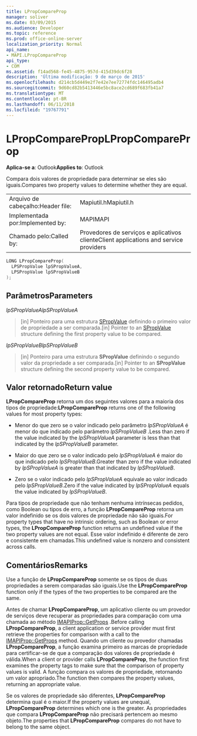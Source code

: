 ```yaml
---
title: LPropCompareProp
manager: soliver
ms.date: 03/09/2015
ms.audience: Developer
ms.topic: reference
ms.prod: office-online-server
localization_priority: Normal
api_name:
- MAPI.LPropCompareProp
api_type:
- COM
ms.assetid: f14ad568-fe45-4875-957d-415d39dc6f28
description: 'Última modificação: 9 de março de 2015'
ms.openlocfilehash: d214cb5d449e2f7e42e7ee72774fdc146495adb4
ms.sourcegitcommit: 9d60cd82b5413446e5bc8ace2cd689f683fb41a7
ms.translationtype: MT
ms.contentlocale: pt-BR
ms.lasthandoff: 06/11/2018
ms.locfileid: "19767791"
---
```

# <a name="lpropcompareprop"></a><span data-ttu-id="3efc9-103">LPropCompareProp</span><span class="sxs-lookup"><span data-stu-id="3efc9-103">LPropCompareProp</span></span>

  
  
<span data-ttu-id="3efc9-104">**Aplica-se a**: Outlook</span><span class="sxs-lookup"><span data-stu-id="3efc9-104">**Applies to**: Outlook</span></span> 
  
<span data-ttu-id="3efc9-105">Compara dois valores de propriedade para determinar se eles são iguais.</span><span class="sxs-lookup"><span data-stu-id="3efc9-105">Compares two property values to determine whether they are equal.</span></span> 
  
|||
|:-----|:-----|
|<span data-ttu-id="3efc9-106">Arquivo de cabeçalho:</span><span class="sxs-lookup"><span data-stu-id="3efc9-106">Header file:</span></span>  <br/> |<span data-ttu-id="3efc9-107">Mapiutil.h</span><span class="sxs-lookup"><span data-stu-id="3efc9-107">Mapiutil.h</span></span>  <br/> |
|<span data-ttu-id="3efc9-108">Implementada por:</span><span class="sxs-lookup"><span data-stu-id="3efc9-108">Implemented by:</span></span>  <br/> |<span data-ttu-id="3efc9-109">MAPI</span><span class="sxs-lookup"><span data-stu-id="3efc9-109">MAPI</span></span>  <br/> |
|<span data-ttu-id="3efc9-110">Chamado pelo:</span><span class="sxs-lookup"><span data-stu-id="3efc9-110">Called by:</span></span>  <br/> |<span data-ttu-id="3efc9-111">Provedores de serviços e aplicativos cliente</span><span class="sxs-lookup"><span data-stu-id="3efc9-111">Client applications and service providers</span></span>  <br/> |
   
```cpp
LONG LPropCompareProp(
  LPSPropValue lpSPropValueA,
  LPSPropValue lpSPropValueB
);
```

## <a name="parameters"></a><span data-ttu-id="3efc9-112">Parâmetros</span><span class="sxs-lookup"><span data-stu-id="3efc9-112">Parameters</span></span>

 <span data-ttu-id="3efc9-113">_lpSPropValueA_</span><span class="sxs-lookup"><span data-stu-id="3efc9-113">_lpSPropValueA_</span></span>
  
> <span data-ttu-id="3efc9-114">[in] Ponteiro para uma estrutura [SPropValue](spropvalue.md) definindo o primeiro valor de propriedade a ser comparada.</span><span class="sxs-lookup"><span data-stu-id="3efc9-114">[in] Pointer to an [SPropValue](spropvalue.md) structure defining the first property value to be compared.</span></span> 
    
 <span data-ttu-id="3efc9-115">_lpSPropValueB_</span><span class="sxs-lookup"><span data-stu-id="3efc9-115">_lpSPropValueB_</span></span>
  
> <span data-ttu-id="3efc9-116">[in] Ponteiro para uma estrutura **SPropValue** definindo o segundo valor da propriedade a ser comparada.</span><span class="sxs-lookup"><span data-stu-id="3efc9-116">[in] Pointer to an **SPropValue** structure defining the second property value to be compared.</span></span> 
    
## <a name="return-value"></a><span data-ttu-id="3efc9-117">Valor retornado</span><span class="sxs-lookup"><span data-stu-id="3efc9-117">Return value</span></span>

 <span data-ttu-id="3efc9-118">**LPropCompareProp** retorna um dos seguintes valores para a maioria dos tipos de propriedade:</span><span class="sxs-lookup"><span data-stu-id="3efc9-118">**LPropCompareProp** returns one of the following values for most property types:</span></span> 
  
- <span data-ttu-id="3efc9-119">Menor do que zero se o valor indicado pelo parâmetro _lpSPropValueA_ é menor do que indicado pelo parâmetro _lpSPropValueB_ .</span><span class="sxs-lookup"><span data-stu-id="3efc9-119">Less than zero if the value indicated by the  _lpSPropValueA_ parameter is less than that indicated by the  _lpSPropValueB_ parameter.</span></span> 
    
- <span data-ttu-id="3efc9-120">Maior do que zero se o valor indicado pelo _lpSPropValueA_ é maior do que indicado pelo _lpSPropValueB_.</span><span class="sxs-lookup"><span data-stu-id="3efc9-120">Greater than zero if the value indicated by  _lpSPropValueA_ is greater than that indicated by  _lpSPropValueB_.</span></span>
    
- <span data-ttu-id="3efc9-121">Zero se o valor indicado pelo _lpSPropValueA_ equivale ao valor indicado pelo _lpSPropValueB_.</span><span class="sxs-lookup"><span data-stu-id="3efc9-121">Zero if the value indicated by  _lpSPropValueA_ equals the value indicated by  _lpSPropValueB_.</span></span> 
    
<span data-ttu-id="3efc9-122">Para tipos de propriedade que não tenham nenhuma intrínsecas pedidos, como Boolean ou tipos de erro, a função **LPropCompareProp** retorna um valor indefinido se os dois valores de propriedade não são iguais.</span><span class="sxs-lookup"><span data-stu-id="3efc9-122">For property types that have no intrinsic ordering, such as Boolean or error types, the **LPropCompareProp** function returns an undefined value if the two property values are not equal.</span></span> <span data-ttu-id="3efc9-123">Esse valor indefinido é diferente de zero e consistente em chamadas.</span><span class="sxs-lookup"><span data-stu-id="3efc9-123">This undefined value is nonzero and consistent across calls.</span></span> 
  
## <a name="remarks"></a><span data-ttu-id="3efc9-124">Comentários</span><span class="sxs-lookup"><span data-stu-id="3efc9-124">Remarks</span></span>

<span data-ttu-id="3efc9-125">Use a função de **LPropCompareProp** somente se os tipos de duas propriedades a serem comparadas são iguais.</span><span class="sxs-lookup"><span data-stu-id="3efc9-125">Use the **LPropCompareProp** function only if the types of the two properties to be compared are the same.</span></span> 
  
<span data-ttu-id="3efc9-126">Antes de chamar **LPropCompareProp**, um aplicativo cliente ou um provedor de serviços deve recuperar as propriedades para comparação com uma chamada ao método [IMAPIProp::GetProps](imapiprop-getprops.md) .</span><span class="sxs-lookup"><span data-stu-id="3efc9-126">Before calling **LPropCompareProp**, a client application or service provider must first retrieve the properties for comparison with a call to the [IMAPIProp::GetProps](imapiprop-getprops.md) method.</span></span> <span data-ttu-id="3efc9-127">Quando um cliente ou provedor chamadas **LPropCompareProp**, a função examina primeiro as marcas de propriedade para certificar-se de que a comparação dos valores de propriedade é válida.</span><span class="sxs-lookup"><span data-stu-id="3efc9-127">When a client or provider calls **LPropCompareProp**, the function first examines the property tags to make sure that the comparison of property values is valid.</span></span> <span data-ttu-id="3efc9-128">A função compara os valores de propriedade, retornando um valor apropriado.</span><span class="sxs-lookup"><span data-stu-id="3efc9-128">The function then compares the property values, returning an appropriate value.</span></span> 
  
<span data-ttu-id="3efc9-129">Se os valores de propriedade são diferentes, **LPropCompareProp** determina qual é o maior.</span><span class="sxs-lookup"><span data-stu-id="3efc9-129">If the property values are unequal, **LPropCompareProp** determines which one is the greater.</span></span> <span data-ttu-id="3efc9-130">As propriedades que compara **LPropCompareProp** não precisará pertencem ao mesmo objeto.</span><span class="sxs-lookup"><span data-stu-id="3efc9-130">The properties that **LPropCompareProp** compares do not have to belong to the same object.</span></span> 
  

